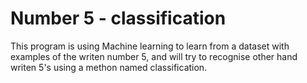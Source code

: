 # Number 5 - classification

This program is using Machine learning to learn from a dataset with examples of the writen number 5, and will try to recognise other hand writen 5's using a methon named classification.
